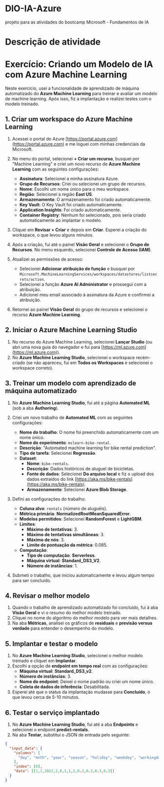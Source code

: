 # DIO-IA-Azure
projeto para as atividades do bootcamp Microsoft - Fundamentos de IA

# Descrição de atividade
# Exercício: Criando um Modelo de IA com Azure Machine Learning

Neste exercício, usei a funcionalidade de aprendizado de máquina automatizado do **Azure Machine Learning** para treinar e avaliar um modelo de machine learning. Após isso, fiz a implantação e realizei testes com o modelo treinado.

## 1. Criar um workspace do Azure Machine Learning

1. Acessei o portal do Azure [https://portal.azure.com](https://portal.azure.com) e me loguei com minhas credenciais da Microsoft.
2. No menu do portal, selecionei **+ Criar um recurso**, busquei por "Machine Learning" e criei um novo recurso de **Azure Machine Learning** com as seguintes configurações:
    - **Assinatura**: Selecionei a minha assinatura Azure.
    - **Grupo de Recursos**: Criei ou selecionei um grupo de recursos.
    - **Nome**: Escolhi um nome único para o meu workspace.
    - **Região**: Selecionei a região **East US**.
    - **Armazenamento**: O armazenamento foi criado automaticamente.
    - **Key Vault**: O Key Vault foi criado automaticamente.
    - **Application Insights**: Foi criado automaticamente.
    - **Container Registry**: Nenhum foi selecionado, pois seria criado automaticamente ao implantar o modelo.

3. Cliquei em **Revisar + Criar** e depois em **Criar**. Esperei a criação do workspace, o que levou alguns minutos.

4. Após a criação, fui até o painel **Visão Geral** e selecionei o **Grupo de Recursos**. No menu esquerdo, selecionei **Controle de Acesso (IAM)**.

5. Atualizei as permissões de acesso:
    - Selecionei **Adicionar atribuição de função** e busquei por `Microsoft.MachineLearningServices/workspaces/datastores/listsecrets/action`.
    - Selecionei a função **Azure AI Administrator** e prossegui com a atribuição.
    - Adicionei meu email associado à assinatura da Azure e confirmei a atribuição.

6. Retornei ao painel **Visão Geral** do grupo de recursos e selecionei o recurso **Azure Machine Learning**.

## 2. Iniciar o Azure Machine Learning Studio

1. No recurso do Azure Machine Learning, selecionei **Lançar Studio** (ou abri uma nova guia do navegador e fui para [https://ml.azure.com](https://ml.azure.com)).
2. No **Azure Machine Learning Studio**, selecionei o workspace recém-criado (se não apareceu, fui em **Todos os Workspaces** e selecionei o workspace correto).

## 3. Treinar um modelo com aprendizado de máquina automatizado

1. No **Azure Machine Learning Studio**, fui até a página **Automated ML** (sob a aba **Authoring**).
2. Criei um novo trabalho de **Automated ML** com as seguintes configurações:
    - **Nome do trabalho**: O nome foi preenchido automaticamente com um nome único.
    - **Nome do experimento**: `mslearn-bike-rental`.
    - **Descrição**: "Automated machine learning for bike rental prediction".
    - **Tipo de tarefa**: Selecionei **Regressão**.
    - **Dataset**:
        - **Nome**: `bike-rentals`.
        - **Descrição**: Dados históricos de aluguel de bicicletas.
        - **Fonte de dados**: Selecionei **Do arquivo local** e fiz o upload dos dados extraídos do link [https://aka.ms/bike-rentals](https://aka.ms/bike-rentals).
        - **Armazenamento**: Selecionei **Azure Blob Storage**.

3. Defini as configurações do trabalho:
    - **Coluna alvo**: `rentals` (número de aluguéis).
    - **Métrica primária**: **NormalizedRootMeanSquaredError**.
    - **Modelos permitidos**: Selecionei **RandomForest** e **LightGBM**.
    - **Limites**:
        - **Máximo de tentativas**: 3.
        - **Máximo de tentativas simultâneas**: 3.
        - **Máximo de nós**: 3.
        - **Limite de pontuação da métrica**: 0.085.
    - **Computação**:
        - **Tipo de computação**: **Serverless**.
        - **Máquina virtual**: **Standard_DS3_V2**.
        - **Número de instâncias**: 1.

4. Submeti o trabalho, que iniciou automaticamente e levou algum tempo para ser concluído.

## 4. Revisar o melhor modelo

1. Quando o trabalho de aprendizado automatizado foi concluído, fui à aba **Visão Geral** e vi o resumo do melhor modelo treinado.
2. Cliquei no nome do algoritmo do melhor modelo para ver mais detalhes.
3. Na aba **Métricas**, analisei os gráficos de **residuais** e **previsão versus verdade** para entender o desempenho do modelo.

## 5. Implantar e testar o modelo

1. No **Azure Machine Learning Studio**, selecionei o melhor modelo treinado e cliquei em **Implantar**.
2. Escolhi a opção de **endpoint em tempo real** com as configurações:
    - **Máquina virtual**: **Standard_DS3_v2**.
    - **Número de instâncias**: 3.
    - **Nome do endpoint**: Deixei o nome padrão ou criei um nome único.
    - **Coleta de dados de inferência**: Desabilitada.
3. Esperei até que o status da implantação mudasse para **Concluído**, o que levou cerca de 5-10 minutos.

## 6. Testar o serviço implantado

1. No **Azure Machine Learning Studio**, fui até a aba **Endpoints** e selecionei o endpoint **predict-rentals**.
2. Na aba **Testar**, substituí o JSON de entrada pelo seguinte:

``` json
{
  "input_data": {
    "columns": [
      "day", "mnth", "year", "season", "holiday", "weekday", "workingday", "weathersit", "temp", "atemp", "hum", "windspeed"
    ],
    "index": [0],
    "data": [[1,1,2022,2,0,1,1,2,0.3,0.3,0.3,0.3]]
  }
}
```


